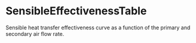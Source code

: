 SensibleEffectivenessTable
==========================

Sensible heat transfer effectiveness curve as a function of the primary and secondary air flow rate.
